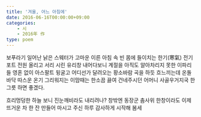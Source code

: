 ```yaml
---
title: '겨울, 어느 아침에'
date: 2016-06-16T00:00:00+09:00
categories: 
    - 시
    - 2016年 作
type: poem
---
```


보푸라기 일어난 낡은 스웨터가 고마운 이른 아침
속 빈 몸에 들이치는 한기(寒氣)
전기포트 전원 올리고
서리 시린 유리창 내어다보니
계절을 아직도 알아차리지 못한 이파리들
영혼 없이 아스팔트 뒹굴고
어디선가 달려오는 황소바람
곡을 하듯 흐느끼는데
온돌 바닥 따스운 온기 그리워지는 이맘때는
한소끔 끓여 건네주시던
어머니 사골우거지국 한 그릇 하면 좋겠다.

흐리멍덩한 하늘 보니
진눈깨비라도 내리려나?
창밖엔 동장군 춤사위 한창이라도
이제
뜨거운 차 한 잔 만들어 마시고
주신 하루 감사하게 시작해 봄세
